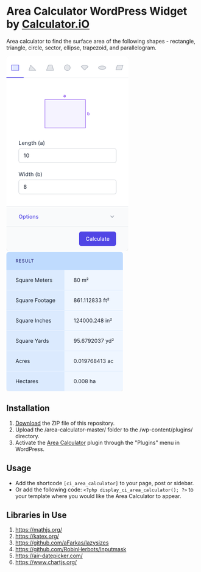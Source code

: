 # Area Calculator WordPress Widget by [Calculator.iO](https://www.calculator.io/ "Calculator.iO Homepage")

Area calculator to find the surface area of the following shapes - rectangle, triangle, circle, sector, ellipse, trapezoid, and parallelogram.

![Area Calculator Input Form](/assets/images/screenshot-1.png "Area Calculator Input Form")
![Area Calculator Calculation Results](/assets/images/screenshot-2.png "Area Calculator Calculation Results")

## Installation

1. [Download](https://github.com/pub-calculator-io/age-calculator/archive/refs/heads/master.zip) the ZIP file of this repository.
2. Upload the /area-calculator-master/ folder to the /wp-content/plugins/ directory.
3. Activate the [Area Calculator](https://www.calculator.io/area-calculator/ "Area Calculator Homepage") plugin through the "Plugins" menu in WordPress.

## Usage
* Add the shortcode `[ci_area_calculator]` to your page, post or sidebar.
* Or add the following code: `<?php display_ci_area_calculator(); ?>` to your template where you would like the Area Calculator to appear.

## Libraries in Use
1. https://mathjs.org/
2. https://katex.org/
3. https://github.com/aFarkas/lazysizes
4. https://github.com/RobinHerbots/Inputmask
5. https://air-datepicker.com/
6. https://www.chartjs.org/
